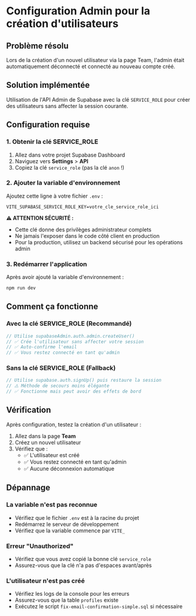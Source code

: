 # Configuration Admin pour la création d'utilisateurs

## Problème résolu
Lors de la création d'un nouvel utilisateur via la page Team, l'admin était automatiquement déconnecté et connecté au nouveau compte créé.

## Solution implémentée
Utilisation de l'API Admin de Supabase avec la clé `SERVICE_ROLE` pour créer des utilisateurs sans affecter la session courante.

## Configuration requise

### 1. Obtenir la clé SERVICE_ROLE

1. Allez dans votre projet Supabase Dashboard
2. Naviguez vers **Settings** > **API**
3. Copiez la clé `service_role` (pas la clé `anon` !)

### 2. Ajouter la variable d'environnement

Ajoutez cette ligne à votre fichier `.env` :

```env
VITE_SUPABASE_SERVICE_ROLE_KEY=votre_cle_service_role_ici
```

**⚠️ ATTENTION SÉCURITÉ :**
- Cette clé donne des privilèges administrateur complets
- Ne jamais l'exposer dans le code côté client en production
- Pour la production, utilisez un backend sécurisé pour les opérations admin

### 3. Redémarrer l'application

Après avoir ajouté la variable d'environnement :

```bash
npm run dev
```

## Comment ça fonctionne

### Avec la clé SERVICE_ROLE (Recommandé)
```javascript
// Utilise supabaseAdmin.auth.admin.createUser()
// ✅ Crée l'utilisateur sans affecter votre session
// ✅ Auto-confirme l'email
// ✅ Vous restez connecté en tant qu'admin
```

### Sans la clé SERVICE_ROLE (Fallback)
```javascript
// Utilise supabase.auth.signUp() puis restaure la session
// ⚠️ Méthode de secours moins élégante
// ✅ Fonctionne mais peut avoir des effets de bord
```

## Vérification

Après configuration, testez la création d'un utilisateur :

1. Allez dans la page **Team**
2. Créez un nouvel utilisateur
3. Vérifiez que :
   - ✅ L'utilisateur est créé
   - ✅ Vous restez connecté en tant qu'admin
   - ✅ Aucune déconnexion automatique

## Dépannage

### La variable n'est pas reconnue
- Vérifiez que le fichier `.env` est à la racine du projet
- Redémarrez le serveur de développement
- Vérifiez que la variable commence par `VITE_`

### Erreur "Unauthorized"
- Vérifiez que vous avez copié la bonne clé `service_role`
- Assurez-vous que la clé n'a pas d'espaces avant/après

### L'utilisateur n'est pas créé
- Vérifiez les logs de la console pour les erreurs
- Assurez-vous que la table `profiles` existe
- Exécutez le script `fix-email-confirmation-simple.sql` si nécessaire 